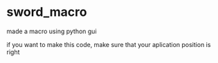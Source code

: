 # sword_macro
made a macro using python gui


if you want to make this code, make sure that your aplication position is right

